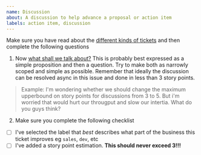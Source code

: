 ```yaml
---
name: Discussion
about: A discussion to help advance a proposal or action item
labels: action item, discussion
---
```


Make sure you have read about the [different kinds of tickets](https://tandem-docs.lndo.site/guides/improve-tandem.html#suggesting-a-change) and then complete the following questions

1. Now [what shall we talk about?](https://www.youtube.com/watch?v=zyZ5GVUSQuU) This is probably best expressed as a simple proposition and then a question. Try to make both as narrowly scoped and simple as possible. Remember that ideally the discussion can be resolved async in this issue and done in less than 3 story points.

> Example: I'm wondering whether we should change the maximum upperbound on story points for discussions from 3 to 5. But i'm worried that would hurt our througput and slow our intertia. What do you guys think?

2. Make sure you complete the following checklist

- [ ] I've selected the label that _best_ describes what part of the business this ticket improves eg `sales`, `dev`, etc
- [ ] I've added a story point estimation. **This should never exceed 3!!!**
